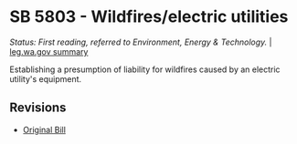 # SB 5803 - Wildfires/electric utilities
*Status: First reading, referred to Environment, Energy & Technology.* | [leg.wa.gov summary](https://app.leg.wa.gov/billsummary?BillNumber=5803&Year=2021)

Establishing a presumption of liability for wildfires caused by an electric utility's equipment.

## Revisions
* [Original Bill](1/)